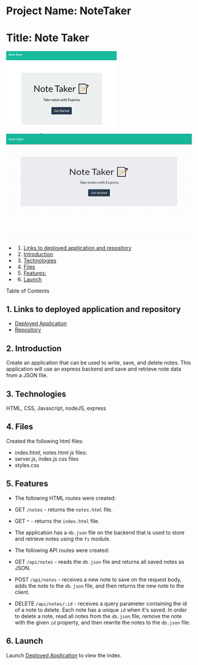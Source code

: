 # Project Name: NoteTaker
# Title: Note Taker

[![picture 2](assets/NT-thumbnail.jpg)](https://mysterious-oasis-01338.herokuapp.com/) 

![video](assets/NoteTaker.gif)

<!-- vscode-markdown-toc -->
* 1. [Links to deployed application and repository](#Linkstodeployedapplicationandrepository)
* 2. [Introduction](#Introduction)
* 3. [Technologies](#Technologies)
* 4. [Files](#Files)
* 5. [Features:](#Features)
* 6. [Launch](#Launch)

<!-- vscode-markdown-toc-config
	numbering=true
	autoSave=true
	/vscode-markdown-toc-config -->
<!-- /vscode-markdown-toc -->


Table of Contents

##  1. <a name='Linkstodeployedapplicationandrepository'></a>Links to deployed application and repository
* [Deployed Application](https://mysterious-oasis-01338.herokuapp.com/)
* [Repository](https://github.com/sskumar4/NoteTaker)

##  2. <a name='Introduction'></a>Introduction   
Create an application that can be used to write, save, and delete notes. This application will use an express backend and save and retrieve note data from a JSON file.

##  3. <a name='Technologies'></a>Technologies 
HTML, CSS, Javascript, nodeJS, express

##  4. <a name='Files'></a>Files
Created the following 
html files: 
  * index.html, notes.html
js files:
  * server.js, index.js
css files
  * styles.css

##  5. <a name='Features'></a>Features
  * The following HTML routes were created:
  * GET `/notes` - returns the `notes.html` file.

  * GET `*` - returns the `index.html` file.

  * The application has a `db.json` file on the backend that is used to store and retrieve notes using the `fs` module.

  * The following API routes were created:

  * GET `/api/notes` - reads the `db.json` file and returns all saved notes as JSON.

  * POST `/api/notes` - receives a new note to save on the request body, adds the note to the `db.json` file, and then returns the new note to the client.

  * DELETE `/api/notes/:id` - receives a query parameter containing the id of a note to delete. Each note has a unique `id` when it's saved. In order to delete a note, read all notes from the `db.json` file, remove the note with the given `id` property, and then rewrite the notes to the `db.json` file.
  

##  6. <a name='Launch'></a>Launch

Launch [Deployed Application](https://mysterious-oasis-01338.herokuapp.com/) to view the index. 



